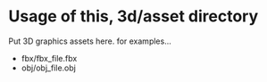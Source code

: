 # Usage of this, 3d/asset directory
Put 3D graphics assets here.
for examples...
 - fbx/fbx_file.fbx
 - obj/obj_file.obj

